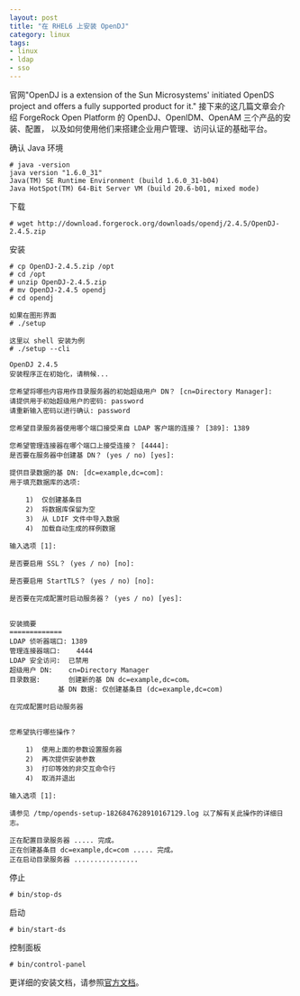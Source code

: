 ```yaml
---
layout: post
title: "在 RHEL6 上安装 OpenDJ"
category: linux
tags: 
- linux
- ldap
- sso
---
```


官网"OpenDJ is a extension of the Sun Microsystems' initiated OpenDS project and offers a fully supported product for it."
接下来的这几篇文章会介绍 ForgeRock Open Platform 的 OpenDJ、OpenIDM、OpenAM 三个产品的安装、配置，
以及如何使用他们来搭建企业用户管理、访问认证的基础平台。

确认 Java 环境

	# java -version
	java version "1.6.0_31"
	Java(TM) SE Runtime Environment (build 1.6.0_31-b04)
	Java HotSpot(TM) 64-Bit Server VM (build 20.6-b01, mixed mode)

下载

	# wget http://download.forgerock.org/downloads/opendj/2.4.5/OpenDJ-2.4.5.zip
	
安装
	
	# cp OpenDJ-2.4.5.zip /opt
	# cd /opt
	# unzip OpenDJ-2.4.5.zip
	# mv OpenDJ-2.4.5 opendj
	# cd opendj
	
	如果在图形界面
	# ./setup
	
	这里以 shell 安装为例
	# ./setup --cli
	
	OpenDJ 2.4.5
	安装程序正在初始化，请稍候...
	
	您希望将哪些内容用作目录服务器的初始超级用户 DN？ [cn=Directory Manager]: 
	请提供用于初始超级用户的密码: password
	请重新输入密码以进行确认: password
	
	您希望目录服务器使用哪个端口接受来自 LDAP 客户端的连接？ [389]: 1389
	
	您希望管理连接器在哪个端口上接受连接？ [4444]: 
	是否要在服务器中创建基 DN？ (yes / no) [yes]: 
	
	提供目录数据的基 DN: [dc=example,dc=com]: 
	用于填充数据库的选项:
	
		1)  仅创建基条目
		2)  将数据库保留为空
		3)  从 LDIF 文件中导入数据
		4)  加载自动生成的样例数据
	
	输入选项 [1]: 
	
	是否要启用 SSL？ (yes / no) [no]: 
	
	是否要启用 StartTLS？ (yes / no) [no]: 
	
	是否要在完成配置时启动服务器？ (yes / no) [yes]: 
	
	
	安装摘要
	=============
	LDAP 侦听器端口: 1389
	管理连接器端口:    4444
	LDAP 安全访问:  已禁用
	超级用户 DN:    cn=Directory Manager
	目录数据:       创建新的基 DN dc=example,dc=com。
				基 DN 数据: 仅创建基条目 (dc=example,dc=com)
	
	在完成配置时启动服务器
	
	
	您希望执行哪些操作？
	
		1)  使用上面的参数设置服务器
		2)  再次提供安装参数
		3)  打印等效的非交互命令行
		4)  取消并退出
	
	输入选项 [1]: 

	请参见 /tmp/opends-setup-1826847628910167129.log 以了解有关此操作的详细日志。
	
	正在配置目录服务器 ..... 完成。
	正在创建基条目 dc=example,dc=com ..... 完成。
	正在启动目录服务器 ................
	
停止

	# bin/stop-ds
	
启动

	# bin/start-ds
	
控制面板

	# bin/control-panel
	
更详细的安装文档，请参照[官方文档](http://opendj.forgerock.org/doc/install-guide/index/preface.html)。	
